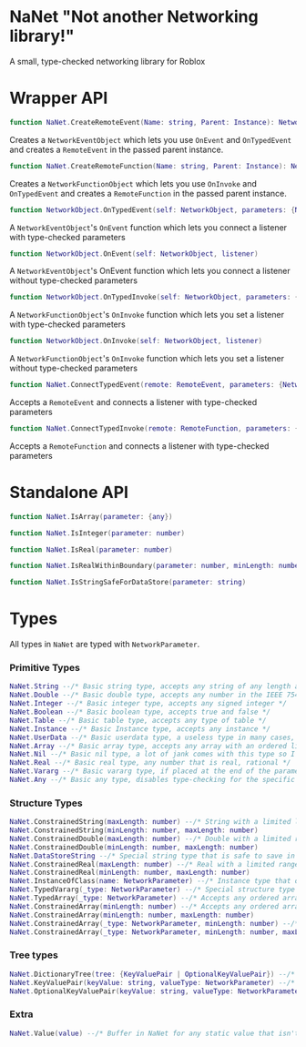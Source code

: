 # NaNet "Not another Networking library!"
A small, type-checked networking library for Roblox

# Wrapper API

```lua
function NaNet.CreateRemoteEvent(Name: string, Parent: Instance): NetworkObject
```
Creates a `NetworkEventObject` which lets you use `OnEvent` and `OnTypedEvent` and creates a `RemoteEvent` in the passed parent instance.

```lua
function NaNet.CreateRemoteFunction(Name: string, Parent: Instance): NetworkObject
```
Creates a `NetworkFunctionObject` which lets you use `OnInvoke` and `OnTypedEvent` and creates a `RemoteFunction` in the passed parent instance.

```lua
function NetworkObject.OnTypedEvent(self: NetworkObject, parameters: {NetworkParameter}, listener)
```
A `NetworkEventObject`'s `OnEvent` function which lets you connect a listener with type-checked parameters

```lua
function NetworkObject.OnEvent(self: NetworkObject, listener)
```
A `NetworkEventObject`'s OnEvent function which lets you connect a listener without type-checked parameters

```lua
function NetworkObject.OnTypedInvoke(self: NetworkObject, parameters: {NetworkParameter}, listener) 
```
A `NetworkFunctionObject`'s `OnInvoke` function which lets you set a listener with type-checked parameters

```lua
function NetworkObject.OnInvoke(self: NetworkObject, listener) 
```
A `NetworkFunctionObject`'s `OnInvoke` function which lets you set a listener without type-checked parameters

```lua
function NaNet.ConnectTypedEvent(remote: RemoteEvent, parameters: {NetworkParameter}, listener)
```
Accepts a `RemoteEvent` and connects a listener with type-checked parameters

```lua
function NaNet.ConnectTypedInvoke(remote: RemoteFunction, parameters: {NetworkParameter}, listener)
```
Accepts a `RemoteFunction` and connects a listener with type-checked parameters

# Standalone API

```lua
function NaNet.IsArray(parameter: {any})
```

```lua
function NaNet.IsInteger(parameter: number)
```

```lua
function NaNet.IsReal(parameter: number)
```

```lua
function NaNet.IsRealWithinBoundary(parameter: number, minLength: number, maxLength: number)
```

```lua
function NaNet.IsStringSafeForDataStore(parameter: string) 
```

# Types
All types in `NaNet` are typed with `NetworkParameter`. 

### Primitive Types

```lua
NaNet.String --/* Basic string type, accepts any string of any length and any type of byte */
NaNet.Double --/* Basic double type, accepts any number in the IEEE 754 standard */
NaNet.Integer --/* Basic integer type, accepts any signed integer */
NaNet.Boolean --/* Basic boolean type, accepts true and false */
NaNet.Table --/* Basic table type, accepts any type of table */
NaNet.Instance --/* Basic Instance type, accepts any instance */ 
NaNet.UserData --/* Basic userdata type, a useless type in many cases, will not accept `Instance` for security reasons */
NaNet.Array --/* Basic array type, accepts any array with an ordered list */
NaNet.Nil --/* Basic nil type, a lot of jank comes with this type so I recommend against using it */
NaNet.Real --/* Basic real type, any number that is real, rational */
NaNet.Vararg --/* Basic vararg type, if placed at the end of the parameter list the vararg 
NaNet.Any --/* Basic any type, disables type-checking for the specific parameter */
```

### Structure Types

```lua
NaNet.ConstrainedString(maxLength: number) --/* String with a limited length */
NaNet.ConstrainedString(minLength: number, maxLength: number) 
NaNet.ConstrainedDouble(maxLength: number) --/* Double with a limited range */
NaNet.ConstrainedDouble(minLength: number, maxLength: number)
NaNet.DataStoreString --/* Special string type that is safe to save in a data store */
NaNet.ConstrainedReal(maxLength: number) --/* Real with a limited range */
NaNet.ConstrainedReal(minLength: number, maxLength: number)
NaNet.InstanceOfClass(name: NetworkParameter) --/* Instance type that only lets instances with a specific class through */
NaNet.TypedVararg(_type: NetworkParameter) --/* Special structure type that acts as a primitive, all varargs will be type-checked */
NaNet.TypedArray(_type: NetworkParameter) --/* Accepts any ordered array with a specific type */
NaNet.ConstrainedArray(minLength: number) --/* Accepts any ordered array with a size limit */
NaNet.ConstrainedArray(minLength: number, maxLength: number)
NaNet.ConstrainedArray(_type: NetworkParameter, minLength: number) --/* Accepts any ordered array with a specific type and size limit */
NaNet.ConstrainedArray(_type: NetworkParameter, minLength: number, maxLength: number)
```

### Tree types
```lua
NaNet.DictionaryTree(tree: {KeyValuePair | OptionalKeyValuePair}) --/* Dictionary tree type, allows for type-checking an entire dictionary */
NaNet.KeyValuePair(keyValue: string, valueType: NetworkParameter) --/* Key and value pair for dictionary trees, the value can be set to a DictionaryTree */
NaNet.OptionalKeyValuePair(keyValue: string, valueType: NetworkParameter) --/* An optional version of the KeyValuePair */
```

### Extra
```lua
NaNet.Value(value) --/* Buffer in NaNet for any static value that isn't a type */
```
